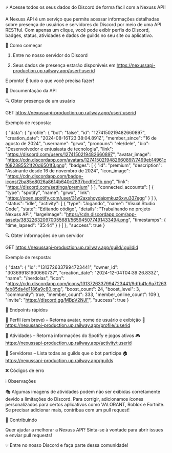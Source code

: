 ⚡ Acesse todos os seus dados do Discord de forma fácil com a Nexuss API!

A Nexuss API é um serviço que permite acessar informações detalhadas sobre presença de usuários e servidores do Discord por meio de uma API RESTful. Com apenas um clique, você pode exibir perfis do Discord, badges, status, atividades e dados de guilds no seu site ou aplicativo.

🚀 Como começar

1. Entre no nosso servidor do Discord


2. Seus dados de presença estarão disponíveis em https://nexussapi-production.up.railway.app/user/:userid



E pronto! É tudo o que você precisa fazer!

📜 Documentação da API

🔍 Obter presença de um usuário

GET https://nexussapi-production.up.railway.app/user/:userid

Exemplo de resposta:

{
  "data": {
    "profile": {
      "bot": "false",
      "id": "1274150219482660897",
      "creation_date": "2024-08-16T23:38:04.891Z",
      "member_since": "16 de agosto de 2024",
      "username": "grwx",
      "pronouns": "ele/dele",
      "bio": "Desenvolvedor e entusiasta de tecnologia",
      "link": "https://discord.com/users/1274150219482660897",
      "avatar_image": "https://cdn.discordapp.com/avatars/1274150219482660897/7499eb14961cf682385521f20d6501f3.png",
      "badges": [
        {
          "id": "premium",
          "description": "Assinante desde 16 de novembro de 2024",
          "icon_image": "https://cdn.discordapp.com/badge-icons/2ba85e8026a8614b640c2837bcdfe21b.png",
          "link": "https://discord.com/settings/premium"
        }
      ],
      "connected_accounts": [
        {
          "type": "spotify",
          "name": "grwx",
          "link": "https://open.spotify.com/user/31w2axshoydaipmkuz6xvu337egq"
        }
      ]
    },
    "status": "idle",
    "activity": [
      {
        "type": "Jogando",
        "name": "Visual Studio Code",
        "state": "Editando código",
        "details": "Trabalhando no projeto Nexuss API",
        "largeImage": "https://cdn.discordapp.com/app-assets/383226320970055681/565945077491433494.png",
        "timestamps": {
          "time_lapsed": "35:44"
        }
      }
    ]
  },
  "success": true
}

🔍 Obter informações de um servidor

GET https://nexussapi-production.up.railway.app/guild/:guildid

Exemplo de resposta:

{
  "data": {
    "id": "1313726337994723441",
    "owner_id": "303699181900660737",
    "creation_date": "2024-12-04T04:39:26.833Z",
    "name": "/nerdolas",
    "icon": "https://cdn.discordapp.com/icons/1313726337994723441/9dfb41c9a7f263feb85da4d1186a9c80.png",
    "boost_count": 24,
    "boost_level": 3,
    "community": true,
    "member_count": 333,
    "member_online_count": 109
  },
  "invite": "https://discord.gg/MBpV2NJF",
  "success": true
}

🔗 Endpoints rápidos

🔹 Perfil (em breve) – Retorna avatar, nome de usuário e exibição
📌 https://nexussapi-production.up.railway.app/profile/:userid

🔹 Atividades – Retorna informações do Spotify e jogos ativos
🎮 https://nexussapi-production.up.railway.app/activity/:userid

🔹 Servidores – Lista todas as guilds que o bot participa
🏠 https://nexussapi-production.up.railway.app/guilds

❌ Códigos de erro

ℹ️ Observações

🎭 Algumas imagens de atividades podem não ser exibidas corretamente devido a limitações do Discord. Para corrigir, adicionamos ícones personalizados para certos aplicativos como VALORANT, Roblox e Fortnite. Se precisar adicionar mais, contribua com um pull request!

🤝 Contribuindo

Quer ajudar a melhorar a Nexuss API? Sinta-se à vontade para abrir issues e enviar pull requests!

💡 Entre no nosso Discord e faça parte dessa comunidade!

